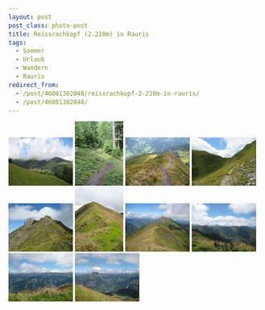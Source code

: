 ```yaml
---
layout: post
post_class: photo-post
title: Reissrachkopf (2.210m) in Rauris
tags:
  - Sommer
  - Urlaub
  - Wandern
  - Rauris
redirect_from:
  - /post/46081302048/reissrachkopf-2-210m-in-rauris/
  - /post/46081302048/
---
```

[![](/photos/2008-08-24-01-th.jpg)](/photos/2008-08-24-01-hd.jpg)
[![](/photos/2008-08-24-02-th.jpg)](/photos/2008-08-24-02-hd.jpg)
[![](/photos/2008-08-24-03-th.jpg)](/photos/2008-08-24-03-hd.jpg)
[![](/photos/2008-08-24-04-th.jpg)](/photos/2008-08-24-04-hd.jpg)
[![](/photos/2008-08-24-05-th.jpg)](/photos/2008-08-24-05-hd.jpg)
[![](/photos/2008-08-24-06-th.jpg)](/photos/2008-08-24-06-hd.jpg)
[![](/photos/2008-08-24-07-th.jpg)](/photos/2008-08-24-07-hd.jpg)
[![](/photos/2008-08-24-08-th.jpg)](/photos/2008-08-24-08-hd.jpg)
[![](/photos/2008-08-24-09-th.jpg)](/photos/2008-08-24-09-hd.jpg)
[![](/photos/2008-08-24-10-th.jpg)](/photos/2008-08-24-10-hd.jpg)
